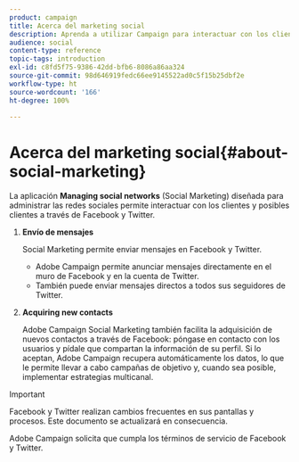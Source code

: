 ```yaml
---
product: campaign
title: Acerca del marketing social
description: Aprenda a utilizar Campaign para interactuar con los clientes a través de Facebook y Twitter.
audience: social
content-type: reference
topic-tags: introduction
exl-id: c8fd5f75-9386-42dd-bfb6-8086a86aa324
source-git-commit: 98d646919fedc66ee9145522ad0c5f15b25dbf2e
workflow-type: ht
source-wordcount: '166'
ht-degree: 100%

---
```


# Acerca del marketing social{#about-social-marketing}

La aplicación **Managing social networks** (Social Marketing) diseñada para administrar las redes sociales permite interactuar con los clientes y posibles clientes a través de Facebook y Twitter.

1. **Envío de mensajes**

   Social Marketing permite enviar mensajes en Facebook y Twitter.

   * Adobe Campaign permite anunciar mensajes directamente en el muro de Facebook y en la cuenta de Twitter.
   * También puede enviar mensajes directos a todos sus seguidores de Twitter.

1. **Acquiring new contacts**

   Adobe Campaign Social Marketing también facilita la adquisición de nuevos contactos a través de Facebook: póngase en contacto con los usuarios y pídale que compartan la información de su perfil. Si lo aceptan, Adobe Campaign recupera automáticamente los datos, lo que le permite llevar a cabo campañas de objetivo y, cuando sea posible, implementar estrategias multicanal.

>[!IMPORTANT]
>
>Facebook y Twitter realizan cambios frecuentes en sus pantallas y procesos. Este documento se actualizará en consecuencia.
>
>Adobe Campaign solicita que cumpla los términos de servicio de Facebook y Twitter.
